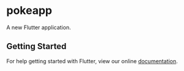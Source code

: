 # pokeapp

A new Flutter application.

## Getting Started

For help getting started with Flutter, view our online
[documentation](https://flutter.io/).

